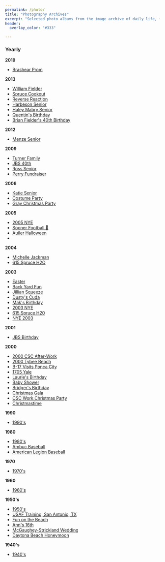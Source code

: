 ```yaml
---
permalink: /photo/
title: "Photography Archives"
excerpt: "Selected photo albums from the image archive of daily life, family gatherings and special events."
header:
  overlay_color: "#333"

---
```

### Yearly
**2019**
- [Brashear Prom](https://photos.app.goo.gl/d943QsctTfo6SNim9)

**2013**
- [William Fielder](https://photos.app.goo.gl/XSXPufNGHmppngoR6)
- [Spruce Cookout](https://photos.app.goo.gl/Hyy9jUYQrAXBgCgv9)
- [Reverse Reaction](https://photos.app.goo.gl/RozeAZCKhfkZPcfy7)
- [Harbeson Senior](https://photos.app.goo.gl/mJTzPoHow7uEVRgo7)
- [Haley Mabry Senior](https://photos.app.goo.gl/BryrSK6FsUxBaKU87)
- [Quentin's Birthday](https://photos.app.goo.gl/7Hk5JNpeZZY3CTfC8)
- [Brian Fielder's 40th Birthday](https://photos.app.goo.gl/zMSyPeVdZixMHRzz8)

**2012**
- [Menze Senior](https://photos.app.goo.gl/N6ugoxCNcmkXtUJdA)

**2009**
- [Turner Family](https://photos.app.goo.gl/vQjEmpuq4N3M9NUK9)
- [JBS 40th](https://photos.app.goo.gl/4zprbK6wBVsavGkK8)
- [Ross Senior](https://photos.app.goo.gl/Ekm4boexEwqCvr7L9)
- [Perry Fundraiser](https://photos.app.goo.gl/nnFeRpX1JHzS5uGbA)

**2006**
- [Katie Senior](https://photos.app.goo.gl/jFzn4Kxq7pDL4XwAA)
- [Costume Party](https://photos.app.goo.gl/EbYAiwBVmgve9Bdu5)
- [Gray Christmas Party](https://photos.app.goo.gl/Chj9rSzug84EKFKQ6)

**2005**
- [2005 NYE](https://photos.app.goo.gl/XWz8sBFtFXT2gF768)
- [Sooner Football 🏈](https://photos.app.goo.gl/Vu5cfejqLqKLSaWT9)
- [Auiler Halloween](https://photos.app.goo.gl/mBze7JkVKhYauBGm6)
- 

**2004**
- [Michelle Jackman](https://photos.app.goo.gl/vucM4GiUD4AWm3fh7)
- [615 Spruce H2O](https://photos.app.goo.gl/sbXzgpbbsdH5Q1S38)

**2003**
- [Easter](https://photos.app.goo.gl/DvQExg7o1f2FFri87)
- [Back Yard Fun](https://photos.app.goo.gl/gLj3PpN3YgEkScJR7)
- [Jillian Squeeze](https://photos.app.goo.gl/Vi7Xn2928RTY7ULg9)
- [Dusty's Cuda](https://photos.app.goo.gl/Qd7gEUV5ua1RGztc8)
- [Mak's Birthday](https://photos.app.goo.gl/KALpfMknz4EBxfmc6)
- [2003 NYE](https://photos.app.goo.gl/WDPcX1PpSju1QhNt6)
- [615 Spruce H20](https://photos.app.goo.gl/sbXzgpbbsdH5Q1S38)
- [NYE 2003](https://photos.app.goo.gl/WDPcX1PpSju1QhNt6)

**2001**
- [JBS Birthday](https://photos.app.goo.gl/qF45GXLgyiBD7SaE9)

**2000**
- [2000 CSC After-Work](https://photos.app.goo.gl/HJbL2mipK4WpoZkEA)
- [2000 Tybee Beach](https://photos.app.goo.gl/MNxrh8R4CfiSDP956)
- [B-17 Visits Ponca City](https://photos.app.goo.gl/9U6c86fBJ5QfSzcD6)
- [1705 Yale](https://photos.app.goo.gl/R2pndGb4rsNNH9Q87)
- [Laurie's Birthday](https://photos.app.goo.gl/ebYTB9Q6ECcgSSEs9)
- [Baby Shower](https://photos.app.goo.gl/sTLjdWLFnwYgwgnV7)
- [Bridger's Birthday](https://photos.app.goo.gl/Rh8jPjWbQ2gGhtY29)
- [Christmas Gala](https://photos.app.goo.gl/PaNThP1RmnKybRYD8)
- [CSC Work Christmas Party](https://photos.app.goo.gl/FdVd1RRqRCiFono17)
- [Christmastime](https://photos.app.goo.gl/6VAhVBsjSYrsHz4F9)

**1990**
- [1990's](https://photos.app.goo.gl/5xmQeGDi232TQQP97)

**1980**
- [1980's](https://photos.app.goo.gl/p7C5WGkFcSSqSBFU7)
- [Ambuc Baseball](https://photos.app.goo.gl/DuceBsSXmB9o93Tq7)
- [American Legion Baseball](https://photos.app.goo.gl/F4v2yWd1jGJkpViw5)

**1970**
- [1970's](https://photos.app.goo.gl/Y1E2CT3JEekCFzPu6)

**1960**
- [1960's](https://photos.app.goo.gl/EWq6RnfCwsXgz8LCA)

**1950's**
- [1950's](https://photos.app.goo.gl/CahZu83HXGsyca8x7)
- [USAF Training, San Antonio, TX](https://photos.app.goo.gl/AyuZexm2nBVppJxy5)
- [Fun on the Beach](https://photos.app.goo.gl/6F1bjn5XLmwQMmMF7)
- [Ann's 16th](https://photos.app.goo.gl/MzTFyriRxP866RWw7)
- [McGaughey-Strickland Wedding](https://photos.app.goo.gl/GYq1yJbDcaRzka579)
- [Daytona Beach Honeymoon](https://photos.app.goo.gl/ckWttTeXqQrVn12e8)

**1940's**
- [1940's](https://photos.app.goo.gl/uxnbwdo61iiSTtXc8)
